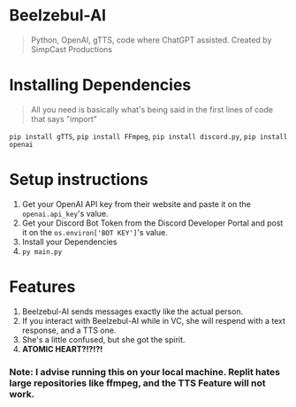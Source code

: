 # Beelzebul-AI
> Python, OpenAI, gTTS, code where ChatGPT assisted. Created by SimpCast Productions

# Installing Dependencies
> All you need is basically what's being said in the first lines of code that says "import"

`pip install gTTS`, `pip install FFmpeg`, `pip install discord.py`, `pip install openai`

# Setup instructions

1. Get your OpenAI API key from their website and paste it on the `openai.api_key`'s value.
2. Get your Discord Bot Token from the Discord Developer Portal and post it on the `os.environ['BOT KEY']`'s value.
3. Install your Dependencies
4. `py main.py`

# Features
1. Beelzebul-AI sends messages exactly like the actual person.
2. If you interact with Beelzebul-AI while in VC, she will respend with a text response, and a TTS one.
3. She's a little confused, but she got the spirit.
4. **ATOMIC HEART?!?!?!**

### Note: I advise running this on your local machine. Replit hates large repositories like ffmpeg, and the TTS Feature will not work.
